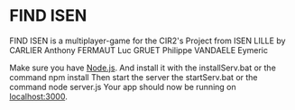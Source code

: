 # FIND ISEN

FIND ISEN is a multiplayer-game for the CIR2's Project from ISEN LILLE by
CARLIER Anthony
FERMAUT Luc
GRUET Philippe
VANDAELE Eymeric

Make sure you have [Node.js](http://nodejs.org/).
And install it with the installServ.bat or the command  npm install
Then start the server the startServ.bat or the command  node server.js
Your app should now be running on [localhost:3000](http://localhost:53000/).
